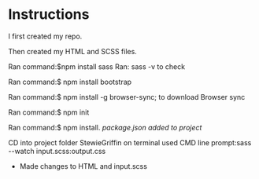 # Instructions

I first created my repo.

Then created my HTML and SCSS files.

Ran command:$npm install sass
Ran: sass -v to check

Ran command:$ npm install bootstrap

Ran command:$ npm install -g browser-sync; to download Browser sync

Ran command:$ npm init

Ran command:$ npm install. *package.json added to project*

CD into project folder StewieGriffin on terminal
used CMD line prompt:sass --watch input.scss:output.css
  - Made changes to HTML and input.scss
